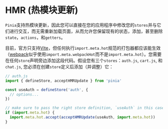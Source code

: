 # HMR (热模块更新)

`Pinia`支持热模块更新，因此您可以直接在您的应用程序中修改您的`stores`并与它们进行交互，而无需重新加载页面，从而允许您保留现有的状态，添加，甚至删除`state`，`actions`，和`getters`。

目前，官方只支持[Vite](https://cn.vitejs.dev/)，但任何执行`import.meta.hot`规范的打包器都应该能生效（[webpack](https://webpack.docschina.org/api/module-variables#importmetawebpackHot)似乎使用`import.meta.webpackHot`而不是`import.meta.hot`）。您需要在任何`store`声明旁边添加这段代码。假设您有三个`stores`：`auth.js`, `cart.js`, 和`chat.js`, 您必须在创建`store`定义后添加（并调整）它：

```js
// auth.js
import { defineStore, acceptHMRUpdate } from 'pinia'

const useAuth = defineStore('auth', {
  // options...
})

// make sure to pass the right store definition, `useAuth` in this case.
if (import.meta.hot) {
  import.meta.hot.accept(acceptHMRUpdate(useAuth, import.meta.hot))
}
```